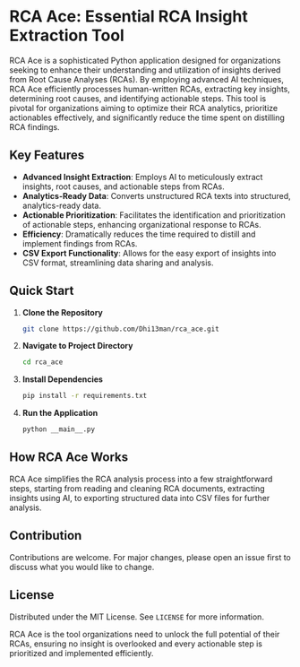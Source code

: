 # RCA Ace: Essential RCA Insight Extraction Tool

RCA Ace is a sophisticated Python application designed for organizations seeking to enhance their understanding and utilization of insights derived from Root Cause Analyses (RCAs). By employing advanced AI techniques, RCA Ace efficiently processes human-written RCAs, extracting key insights, determining root causes, and identifying actionable steps. This tool is pivotal for organizations aiming to optimize their RCA analytics, prioritize actionables effectively, and significantly reduce the time spent on distilling RCA findings.

## Key Features

- **Advanced Insight Extraction**: Employs AI to meticulously extract insights, root causes, and actionable steps from RCAs.
- **Analytics-Ready Data**: Converts unstructured RCA texts into structured, analytics-ready data.
- **Actionable Prioritization**: Facilitates the identification and prioritization of actionable steps, enhancing organizational response to RCAs.
- **Efficiency**: Dramatically reduces the time required to distill and implement findings from RCAs.
- **CSV Export Functionality**: Allows for the easy export of insights into CSV format, streamlining data sharing and analysis.

## Quick Start

1. **Clone the Repository**

    ```sh
    git clone https://github.com/Dhi13man/rca_ace.git
    ```

2. **Navigate to Project Directory**

    ```sh
    cd rca_ace
    ```

3. **Install Dependencies**

   ```sh
   pip install -r requirements.txt
   ```

4. **Run the Application**

   ```sh
   python __main__.py
   ```

## How RCA Ace Works

RCA Ace simplifies the RCA analysis process into a few straightforward steps, starting from reading and cleaning RCA documents, extracting insights using AI, to exporting structured data into CSV files for further analysis.

## Contribution

Contributions are welcome. For major changes, please open an issue first to discuss what you would like to change.

## License

Distributed under the MIT License. See `LICENSE` for more information.

RCA Ace is the tool organizations need to unlock the full potential of their RCAs, ensuring no insight is overlooked and every actionable step is prioritized and implemented efficiently.
